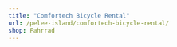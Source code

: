 ```yaml
---
title: "Comfortech Bicycle Rental"
url: /pelee-island/comfortech-bicycle-rental/
shop: Fahrrad
---
```

